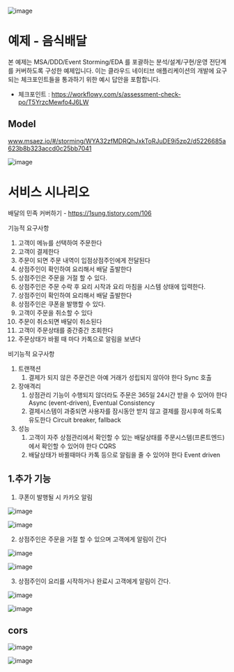 ![image](https://user-images.githubusercontent.com/487999/79708354-29074a80-82fa-11ea-80df-0db3962fb453.png)

# 예제 - 음식배달

본 예제는 MSA/DDD/Event Storming/EDA 를 포괄하는 분석/설계/구현/운영 전단계를 커버하도록 구성한 예제입니다.
이는 클라우드 네이티브 애플리케이션의 개발에 요구되는 체크포인트들을 통과하기 위한 예시 답안을 포함합니다.
- 체크포인트 : https://workflowy.com/s/assessment-check-po/T5YrzcMewfo4J6LW

## Model
www.msaez.io/#/storming/WYA32zfMDRQhJxkToRJuDE9i5zp2/d5226685a623b8b323accd0c25bb7041

![image](https://user-images.githubusercontent.com/45279406/203244496-55c57b1f-e1cc-4730-bb87-ec04a297b5b8.png)


# 서비스 시나리오

배달의 민족 커버하기 - https://1sung.tistory.com/106

기능적 요구사항
1. 고객이 메뉴를 선택하여 주문한다
1. 고객이 결제한다
1. 주문이 되면 주문 내역이 입점상점주인에게 전달된다
1. 상점주인이 확인하여 요리해서 배달 출발한다
1. 상점주인은 주문을 거절 할 수 있다.
1. 상점주인은 주문 수락 후 요리 시작과 요리 마침을 시스템 상태에 입력한다.
1. 상점주인이 확인하여 요리해서 배달 출발한다
1. 상점주인은 쿠폰을 발행할 수 있다.
1. 고객이 주문을 취소할 수 있다
1. 주문이 취소되면 배달이 취소된다
1. 고객이 주문상태를 중간중간 조회한다
1. 주문상태가 바뀔 때 마다 카톡으로 알림을 보낸다

비기능적 요구사항
1. 트랜잭션
    1. 결제가 되지 않은 주문건은 아예 거래가 성립되지 않아야 한다  Sync 호출 
1. 장애격리
    1. 상점관리 기능이 수행되지 않더라도 주문은 365일 24시간 받을 수 있어야 한다  Async (event-driven), Eventual Consistency
    1. 결제시스템이 과중되면 사용자를 잠시동안 받지 않고 결제를 잠시후에 하도록 유도한다  Circuit breaker, fallback
1. 성능
    1. 고객이 자주 상점관리에서 확인할 수 있는 배달상태를 주문시스템(프론트엔드)에서 확인할 수 있어야 한다  CQRS
    1. 배달상태가 바뀔때마다 카톡 등으로 알림을 줄 수 있어야 한다  Event driven
    
    
## 1.추가 기능
1. 쿠폰이 발행될 시 카카오 알림

![image](https://user-images.githubusercontent.com/45279406/203252598-35adbae1-46eb-44a4-bda8-dbcccf59968a.png)

![image](https://user-images.githubusercontent.com/45279406/203252997-18b08840-4fb0-47bd-9ae6-89429edbc023.png)

2. 상점주인은 주문을 거절 할 수 있으며 고객에게 알림이 간다

![image](https://user-images.githubusercontent.com/45279406/203254785-e1bb4f12-cad6-47ff-b961-e1da137dfcb0.png)

![image](https://user-images.githubusercontent.com/45279406/203254883-64b3fae2-59e7-4e14-a8c4-9434f9652b36.png)



3. 상점주인이 요리를 시작하거나 완료시 고객에게 알림이 간다.

![image](https://user-images.githubusercontent.com/45279406/203255172-8324a596-ef5b-4fde-af4e-adbd8a2dd2ff.png)

![image](https://user-images.githubusercontent.com/45279406/203254964-03d0026a-98bd-4a57-aa1a-e8ea22c38434.png)



## cors
![image](https://user-images.githubusercontent.com/45279406/203258906-bc8fd96d-5bf1-4a4a-afbd-edb5ff26d979.png)

![image](https://user-images.githubusercontent.com/45279406/203258881-ba04b134-3fc2-4221-9786-7b89c1993a3d.png)



